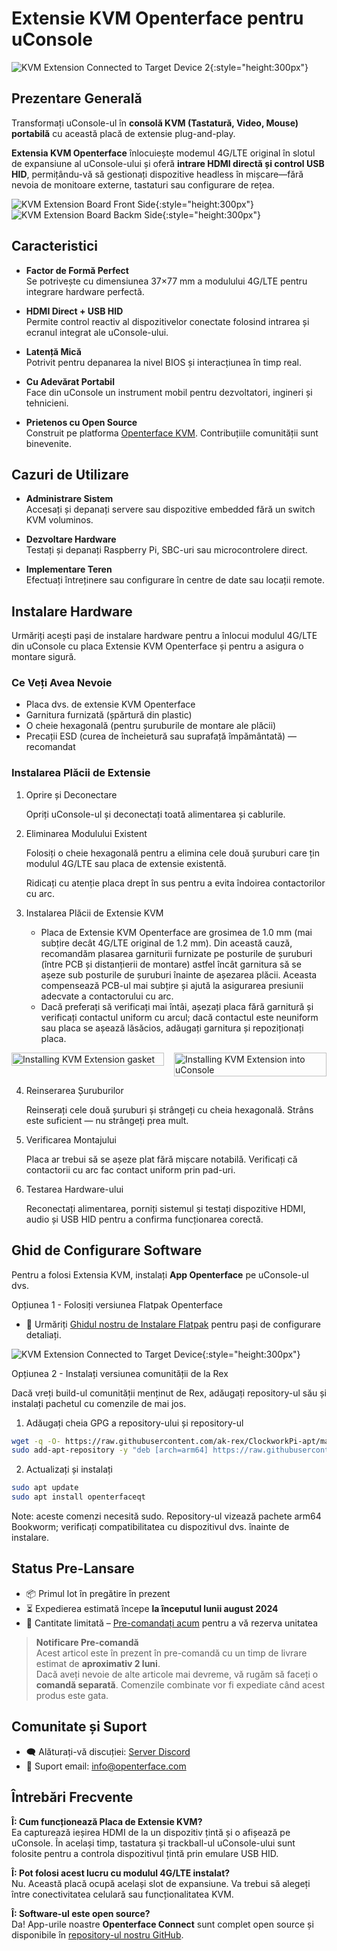 # Extensie KVM Openterface pentru uConsole

![KVM Extension Connected to Target Device 2](https://assets.openterface.com/images/product/openterface-kvm-uconsole-extension-use-case-2.webp){:style="height:300px"}

## Prezentare Generală

Transformați uConsole-ul în **consolă KVM (Tastatură, Video, Mouse) portabilă** cu această placă de extensie plug-and-play.

**Extensia KVM Openterface** înlocuiește modemul 4G/LTE original în slotul de expansiune al uConsole-ului și oferă **intrare HDMI directă și control USB HID**, permițându-vă să gestionați dispozitive headless în mișcare—fără nevoia de monitoare externe, tastaturi sau configurare de rețea.

![KVM Extension Board Front Side](https://assets.openterface.com/images/product/openterface-kvm-uconsole-extension.webp){:style="height:300px"}
![KVM Extension Board Backm Side](https://assets.openterface.com/images/product/openterface-kvm-uconsole-extension-back.webp){:style="height:300px"}


## Caracteristici

- **Factor de Formă Perfect**  
    Se potrivește cu dimensiunea 37×77 mm a modulului 4G/LTE pentru integrare hardware perfectă.

- **HDMI Direct + USB HID**  
    Permite control reactiv al dispozitivelor conectate folosind intrarea și ecranul integrat ale uConsole-ului.

- **Latență Mică**  
    Potrivit pentru depanarea la nivel BIOS și interacțiunea în timp real.

- **Cu Adevărat Portabil**  
    Face din uConsole un instrument mobil pentru dezvoltatori, ingineri și tehnicieni.

- **Prietenos cu Open Source**  
    Construit pe platforma [Openterface KVM](https://github.com/techxArtisanStudio/openterface_qt). Contribuțiile comunității sunt binevenite.


## Cazuri de Utilizare

- **Administrare Sistem**  
    Accesați și depanați servere sau dispozitive embedded fără un switch KVM voluminos.

- **Dezvoltare Hardware**  
    Testați și depanați Raspberry Pi, SBC-uri sau microcontrolere direct.

- **Implementare Teren**  
    Efectuați întreținere sau configurare în centre de date sau locații remote.


## Instalare Hardware

Urmăriți acești pași de instalare hardware pentru a înlocui modulul 4G/LTE din uConsole cu placa Extensie KVM Openterface și pentru a asigura o montare sigură.

### Ce Veți Avea Nevoie

- Placa dvs. de extensie KVM Openterface
- Garnitura furnizată (șpărtură din plastic) 
- O cheie hexagonală (pentru șuruburile de montare ale plăcii)
- Precații ESD (curea de încheietură sau suprafață împământată) — recomandat

### Instalarea Plăcii de Extensie

1. Oprire și Deconectare

    Opriți uConsole-ul și deconectați toată alimentarea și cablurile.

2. Eliminarea Modulului Existent

    Folosiți o cheie hexagonală pentru a elimina cele două șuruburi care țin modulul 4G/LTE sau placa de extensie existentă.

    Ridicați cu atenție placa drept în sus pentru a evita îndoirea contactorilor cu arc.

3. Instalarea Plăcii de Extensie KVM

    - Placa de Extensie KVM Openterface are grosimea de 1.0 mm (mai subțire decât 4G/LTE original de 1.2 mm). Din această cauză, recomandăm plasarea garniturii furnizate pe posturile de șuruburi (între PCB și distanțierii de montare) astfel încât garnitura să se așeze sub posturile de șuruburi înainte de așezarea plăcii. Aceasta compensează PCB-ul mai subțire și ajută la asigurarea presiunii adecvate a contactorului cu arc.
    - Dacă preferați să verificați mai întâi, așezați placa fără garnitură și verificați contactul uniform cu arcul; dacă contactul este neuniform sau placa se așează lăsăcios, adăugați garnitura și repoziționați placa.

<div style="display:flex;gap:1rem;align-items:flex-start;flex-wrap:wrap">
    <div style="flex:1;min-width:200px">
        <img src="https://assets.openterface.com/images/product/openterface-kvm-uconsole-extension-gasket-1.webp" alt="Installing KVM Extension gasket" style="max-height:300px;width:100%;height:auto;object-fit:contain" />
    </div>
    <div style="flex:1;min-width:200px">
        <img src="https://assets.openterface.com/images/product/openterface-kvm-uconsole-extension-install-1.webp" alt="Installing KVM Extension into uConsole" style="max-height:300px;width:100%;height:auto;object-fit:contain" />
    </div>
</div>

4. Reinserarea Șuruburilor

    Reinserați cele două șuruburi și strângeți cu cheia hexagonală. Strâns este suficient — nu strângeți prea mult.

5. Verificarea Montajului

    Placa ar trebui să se așeze plat fără mișcare notabilă. Verificați că contactorii cu arc fac contact uniform prin pad-uri.

6. Testarea Hardware-ului

    Reconectați alimentarea, porniți sistemul și testați dispozitive HDMI, audio și USB HID pentru a confirma funcționarea corectă.

## Ghid de Configurare Software

Pentru a folosi Extensia KVM, instalați **App Openterface** pe uConsole-ul dvs.

Opțiunea 1 - Folosiți versiunea Flatpak Openterface
- 📖 Urmăriți [Ghidul nostru de Instalare Flatpak](https://github.com/TechxArtisanStudio/Openterface_QT/blob/main/doc/flatpak_installation.md) pentru pași de configurare detaliați.

![KVM Extension Connected to Target Device](https://assets.openterface.com/images/product/openterface-kvm-uconsole-extension-use-case-1c.webp){:style="height:300px"}

Opțiunea 2 - Instalați versiunea comunității de la Rex

Dacă vreți build-ul comunității menținut de Rex, adăugați repository-ul său și instalați pachetul cu comenzile de mai jos.

1. Adăugați cheia GPG a repository-ului și repository-ul

```bash
wget -q -O- https://raw.githubusercontent.com/ak-rex/ClockworkPi-apt/main/bookworm/KEY.gpg | gpg --dearmor | sudo tee /etc/apt/trusted.gpg.d/ak-rex.gpg
sudo add-apt-repository -y "deb [arch=arm64] https://raw.githubusercontent.com/ak-rex/ClockworkPi-apt/main/bookworm stable main"
```

2. Actualizați și instalați

```bash
sudo apt update
sudo apt install openterfaceqt
```

Note: aceste comenzi necesită sudo. Repository-ul vizează pachete arm64 Bookworm; verificați compatibilitatea cu dispozitivul dvs. înainte de instalare.

## Status Pre-Lansare

- 📦 Primul lot în pregătire în prezent  
- ⏳ Expedierea estimată începe **la începutul lunii august 2024**  
- 🛒 Cantitate limitată – [Pre-comandați acum](https://shop.techxartisan.com/products/openterface-kvm-ext-for-uconsole) pentru a vă rezerva unitatea

> **Notificare Pre-comandă**  
> Acest articol este în prezent în pre-comandă cu un timp de livrare estimat de **aproximativ 2 luni**.  
> Dacă aveți nevoie de alte articole mai devreme, vă rugăm să faceți o **comandă separată**. Comenzile combinate vor fi expediate când acest produs este gata.

## Comunitate și Suport

- 🗨️ Alăturați-vă discuției: [Server Discord](https://discord.gg/ruAD9kcYbq)  
- 📧 Suport email: [info@openterface.com](mailto:info@openterface.com)


## Întrebări Frecvente

**Î: Cum funcționează Placa de Extensie KVM?**  
Ea capturează ieșirea HDMI de la un dispozitiv țintă și o afișează pe uConsole. În același timp, tastatura și trackball-ul uConsole-ului sunt folosite pentru a controla dispozitivul țintă prin emulare USB HID.

**Î: Pot folosi acest lucru cu modulul 4G/LTE instalat?**  
Nu. Această placă ocupă același slot de expansiune. Va trebui să alegeți între conectivitatea celulară sau funcționalitatea KVM.

**Î: Software-ul este open source?**  
Da! App-urile noastre **Openterface Connect** sunt complet open source și disponibile în [repository-ul nostru GitHub](https://github.com/TechxArtisanStudio/Openterface_QT).
